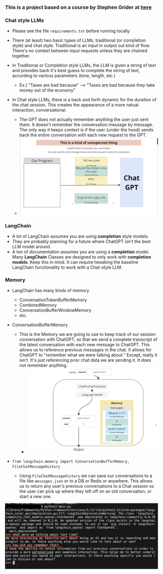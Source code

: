 ### This is a project based on a course by Stephen Grider at [here](https://www.udemy.com/course/chatgpt-and-langchain-the-complete-developers-masterclass/learn/quiz/6093328#questions)

### Chat style LLMs

- Please see the file `requirements.txt` before running locally

- There (at least) two basic types of LLMs, traditional (or completion style) and chat style. Traditional is an input in output out kind of flow. There's no context between input requests unless they are chained together.

- In Traditional or Completion style LLMs, the LLM is given a string of text and provides back it's best guess to complete the string of text, according to various parameters (tone, length, etc.)

  - Ex.) "Taxes are bad because" --> "Taxes are bad because they take money out of the economy"

- In Chat style LLMs, there is a back and forth dynamic for the duration of the chat session. This creates the appearance of a more natual interaction, conversational.
  - The GPT does not actually remember anything the user just sent them. It doesn't remember the conversation message by message. The only way it keeps context is if the user (under the hood) sends back the entire conversation with each new request to the GPT.
  - ![chat_example](https://raw.githubusercontent.com/kawgh1/intro-gpt-chat/main/images/GPT%20Chat%20Conversation.png)

### LangChain

- A lot of LangChain assumes you are using **completion** style models.
- They are probably planning for a future where ChatGPT isn't the best LLM model around.
- A ton of documentation assumes you are using a **completion** model. Many **LangChain** Classes are designed to only work with **completion models**. Keep this in mind. It can require tweaking the baseline LangChain functionality to work with a Chat-style LLM.

### Memory

- LangChain has many kinds of memory

  - ConversationTokenBufferMemory
  - CombinedMemory
  - ConversationBufferWindowMemory
  - etc.

- ConversationBufferMemory

  - This is the Memory we are going to use to keep track of our session conversation with ChatGPT, so that we send a complete transcript of the latest conversation with each new message to ChatGPT. This allows us to reference previous messages in the chat. It allows for ChatGPT to "remember what we were talking about." Except, really it isn't. It's just referencing prior chat data we are sending it. It does not remember anything.
    - ![conversation-memory-diagram](https://raw.githubusercontent.com/kawgh1/intro-gpt-chat/main/images/Remembering%20Messages%202.png)

- `from langchain.memory import ConversationBufferMemory, FileChatMessageHistory`
  - Using `FileChatMessageHistory` we can save our conversations to a file like `messages.json` or to a DB or Redis or anywhere. This allows us to return any user's previous conversations to a Chat session so the user can pick up where they left off on an old conversation, or start a new one.

![old_convo](https://raw.githubusercontent.com/kawgh1/intro-gpt-chat/main/images/Chat%20GPT%20remembers%20previous%20conversation.png)
